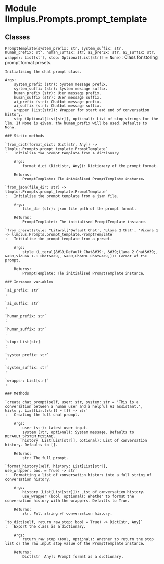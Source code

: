 Module llmplus.Prompts.prompt_template
======================================

Classes
-------

`PromptTemplate(system_prefix: str, system_suffix: str, human_prefix: str, human_suffix: str, ai_prefix: str, ai_suffix: str, wrapper: List[str], stop: Optional[List[str]] = None)`
:   Class for storing prompt format presets.
        
    
    Initialising the chat prompt class.
    
    Args:
        system_prefix (str): System message prefix.
        system_suffix (str): System message suffix.
        human_prefix (str): User message prefix.
        human_suffix (str): User message suffix.
        ai_prefix (str): Chatbot message prefix.
        ai_suffix (str): Chatbot message suffix.
        wrapper (List[str]): Wrapper for start and end of conversation history.
        stop (Optional[List[str]], optional): List of stop strings for the llm. If None is given, the human_prefix will be used. Defaults to None.

    ### Static methods

    `from_dict(format_dict: Dict[str, Any]) ‑> llmplus.Prompts.prompt_template.PromptTemplate`
    :   Initialise the prompt template from a dictionary.
        
        Args:
            format_dict (Dict[str, Any]): Dictionary of the prompt format.
        
        Returns:
            PromptTemplate: The initialised PromptTemplate instance.

    `from_json(file_dir: str) ‑> llmplus.Prompts.prompt_template.PromptTemplate`
    :   Initialise the prompt template from a json file.
        
        Args:
            file_dir (str): json file path of the prompt format.
        
        Returns:
            PromptTemplatet: The initialised PromptTemplate instance.

    `from_preset(style: "Literal['Default Chat', 'Llama 2 Chat', 'Vicuna 1.1 Chat', 'ChatML Chat']") ‑> llmplus.Prompts.prompt_template.PromptTemplate`
    :   Initialise the prompt template from a preset.
        
        Args:
            style (Literal[&#39;Default Chat&#39;, &#39;Llama 2 Chat&#39;, &#39;Vicuna 1.1 Chat&#39;, &#39;ChatML Chat&#39;]): Format of the prompt.
        
        Returns:
            PromptTemplate: The initialised PromptTemplate instance.

    ### Instance variables

    `ai_prefix: str`
    :

    `ai_suffix: str`
    :

    `human_prefix: str`
    :

    `human_suffix: str`
    :

    `stop: List[str]`
    :

    `system_prefix: str`
    :

    `system_suffix: str`
    :

    `wrapper: List[str]`
    :

    ### Methods

    `create_chat_prompt(self, user: str, system: str = 'This is a conversation between a human user and a helpful AI assistant.', history: List[List[str]] = []) ‑> str`
    :   Creating the full chat prompt.
        
        Args:
            user (str): Latest user input.
            system (str, optional): System message. Defaults to DEFAULT_SYSTEM_MESSAGE.
            history (List[List[str]], optional): List of conversation history. Defaults to [].
        
        Returns:
            str: The full prompt.

    `format_history(self, history: List[List[str]], use_wrapper: bool = True) ‑> str`
    :   Formatting a list of conversation history into a full string of conversation history.
        
        Args:
            history (List[List[str]]): List of conversation history. 
            use_wrapper (bool, optional): Whether to format the conversation history with the wrappers. Defaults to True.
        
        Returns:
            str: Full string of conversation history.

    `to_dict(self, return_raw_stop: bool = True) ‑> Dict[str, Any]`
    :   Export the class as a dictionary.
        
        Args:
            return_raw_stop (bool, optional): Whether to return the stop list or the raw input stop value of the PromptTemplate instance.
        
        Returns:
            Dict[str, Any]: Prompt format as a dictionary.